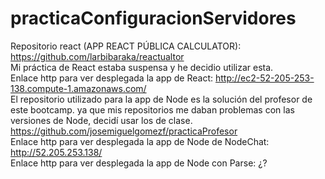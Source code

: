 # practicaConfiguracionServidores

Repositorio react (APP REACT PÚBLICA CALCULATOR): https://github.com/larbibaraka/reactualtor
</br>
Mi práctica de React estaba suspensa y he decidio utilizar esta.
</br>
Enlace http para ver desplegada la app de React: http://ec2-52-205-253-138.compute-1.amazonaws.com/
</br>
El repositorio utilizado para la app de Node es la solución del profesor de este bootcamp.
ya que mis repositorios me daban problemas con las versiones de Node, decidí usar los de clase.
https://github.com/josemiguelgomezf/practicaProfesor
</br>
Enlace http para ver desplegada la app de Node de NodeChat: http://52.205.253.138/
</br>
Enlace http para ver desplegada la app de Node con Parse: ¿?

